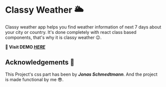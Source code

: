# Classy Weather 🌥️

Classy weather app helps you find weather information of next 7 days about your city or country. It's done completely with react class based components, that's why it is classy weather 😉.

**🚀 Visit DEMO _[HERE](https://classy-weather-five.vercel.app/)_**

## Acknowledgements 🪪

This Project's css part has been by _**Jonas Schmedtmann**_. And the project is made functional by me 😎.
